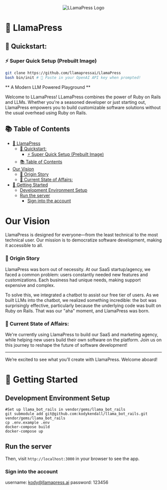 <p align="center">
  <img src="https://service-jobs-images.s3.us-east-2.amazonaws.com/7rl98t1weu387r43il97h6ipk1l7" alt="LLamaPress Logo">
</p>

# 🦙 LlamaPress

## 🚀 Quickstart: 

### ⚡ Super Quick Setup (Prebuilt Image)
```bash
git clone https://github.com/llamapressai/LlamaPress
bash bin/init # 🔑 Paste in your OpenAI API key when prompted!
```

** A Modern LLM Powered Playground **

Welcome to LLamaPress! LLamaPress combines the power of Ruby on Rails and LLMs. Whether you're a seasoned developer or just starting out, LlamaPress empowers you to build customizable software solutions without the usual overhead using Ruby on Rails.

## 📚 Table of Contents

- [🦙 LlamaPress](#-llamapress)
  - [🚀 Quickstart:](#-quickstart)
    - [⚡ Super Quick Setup (Prebuilt Image)](#-super-quick-setup-prebuilt-image)
  - [📚 Table of Contents](#-table-of-contents)
- [Our Vision](#our-vision)
    - [🌱 Origin Story](#-origin-story)
    - [🏁 Current State of Affairs:](#-current-state-of-affairs)
- [🚀 Getting Started](#-getting-started)
  - [Development Environment Setup](#development-environment-setup)
  - [Run the server](#run-the-server)
    - [Sign into the account](#sign-into-the-account)

# Our Vision

LlamaPress is designed for everyone—from the least technical to the most technical user. Our mission is to democratize software development, making it accessible to all.

### 🌱 Origin Story

LlamaPress was born out of necessity. At our SaaS startup/agency, we faced a common problem: users constantly needed new features and customizations. Each business had unique needs, making support expensive and complex.

To solve this, we integrated a chatbot to assist our free tier of users. As we built LLMs into the chatbot, we realized something incredible: the bot was surprisingly effective, particularly because the underlying code was built on Ruby on Rails. That was our "aha" moment, and LlamaPress was born.

### 🏁 Current State of Affairs:

We're currently using LlamaPress to build our SaaS and marketing agency, while helping new users build their own software on the platform. Join us on this journey to reshape the future of software development!

---

We’re excited to see what you’ll create with LlamaPress. Welcome aboard!

# 🚀 Getting Started

## Development Environment Setup

```
#Set up llama_bot_rails in vendor/gems/llama_bot_rails
git submodule add git@github.com:kodykendall/llama_bot_rails.git vendor/gems/llama_bot_rails
cp .env.example .env
docker-compose build
docker-compose up
```

## Run the server
Then, visit `http://localhost:3000` in your browser to see the app.

### Sign into the account
username: kody@llamapress.ai
password: 123456